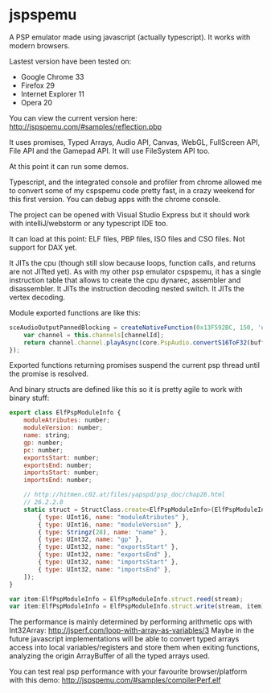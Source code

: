 jspspemu
========

A PSP emulator made using javascript (actually typescript). It works with modern browsers.

Lastest version have been tested on:
* Google Chrome 33
* Firefox 29
* Internet Explorer 11
* Opera 20

You can view the current version here:
http://jspspemu.com/#samples/reflection.pbp

It uses promises, Typed Arrays, Audio API, Canvas, WebGL, FullScreen API, File API and the Gamepad API.
It will use FileSystem API too.

At this point it can run some demos.

Typescript, and the integrated console and profiler from chrome allowed me to convert some of my cspspemu code pretty fast, in a crazy weekend for this first version. You can debug apps with the chrome console.

The project can be opened with Visual Studio Express but it should work with intelliJ/webstorm or any typescript IDE too.

It can load at this point: ELF files, PBP files, ISO files and CSO files. Not support for DAX yet.

It JITs the cpu (though still slow because loops, function calls, and returns are not JITted yet).
As with my other psp emulator cspspemu, it has a single instruction table that allows to create the cpu dynarec, assembler and disassembler.
It JITs the instruction decoding nested switch.
It JITs the vertex decoding.

Module exported functions are like this:
```js
sceAudioOutputPannedBlocking = createNativeFunction(0x13F592BC, 150, 'uint', 'int/int/int/void*', this, (channelId: number, leftVolume: number, rightVolume: number, buffer: Stream) => {
	var channel = this.channels[channelId];
	return channel.channel.playAsync(core.PspAudio.convertS16ToF32(buffer.readInt16Array(2 * channel.sampleCount)));
});
```
Exported functions returning promises suspend the current psp thread until the promise is resolved.

And binary structs are defined like this so it is pretty agile to work with binary stuff:
```js
export class ElfPspModuleInfo {
    moduleAtributes: number;
    moduleVersion: number;
    name: string;
    gp: number;
    pc: number;
    exportsStart: number;
    exportsEnd: number;
    importsStart: number;
    importsEnd: number;

    // http://hitmen.c02.at/files/yapspd/psp_doc/chap26.html
    // 26.2.2.8
    static struct = StructClass.create<ElfPspModuleInfo>(ElfPspModuleInfo, [
        { type: UInt16, name: "moduleAtributes" },
        { type: UInt16, name: "moduleVersion" },
        { type: Stringz(28), name: "name" },
        { type: UInt32, name: "gp" },
        { type: UInt32, name: "exportsStart" },
        { type: UInt32, name: "exportsEnd" },
        { type: UInt32, name: "importsStart" },
        { type: UInt32, name: "importsEnd" },
    ]);
}

var item:ElfPspModuleInfo = ElfPspModuleInfo.struct.reed(stream);
var item:ElfPspModuleInfo = ElfPspModuleInfo.struct.write(stream, item);
```

The performance is mainly determined by performing arithmetic ops with Int32Array:
http://jsperf.com/loop-with-array-as-variables/3
Maybe in the future javascript implementations will be able to convert typed arrays access into local variables/registers
and store them when exiting functions, analyzing the origin ArrayBuffer of all the typed arrays used.

You can test real psp performance with your favourite browser/platform with this demo:
http://jspspemu.com/#samples/compilerPerf.elf